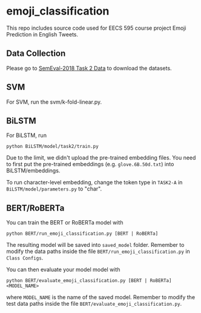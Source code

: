 # emoji_classification
This repo includes source code used for EECS 595 course project Emoji Prediction in English Tweets.

## Data Collection
Please go to [SemEval-2018 Task 2 Data](https://competitions.codalab.org/competitions/17344#learn_the_details-data) to download the datasets.

## SVM
For SVM, run the svm/k-fold-linear.py.

## BiLSTM
For BiLSTM, run 
```
python BiLSTM/model/task2/train.py
```
Due to the limit, we didn't upload the pre-trained embedding files. You need to first put the pre-trained embeddings (e.g. `glove.6B.50d.txt`) into BiLSTM/embeddings. 

To run character-level embedding, change the token type in `TASK2-A` in `BiLSTM/model/parameters.py` to "char". 

## BERT/RoBERTa
You can train the BERT or RoBERTa model with
```
python BERT/run_emoji_classification.py [BERT | RoBERTa]
```
The resulting model will be saved into `saved_model` folder. Remember to modify the data paths inside the file `BERT/run_emoji_classification.py` in `Class Configs`.


You can then evaluate your model model with
```
python BERT/evaluate_emoji_classification.py [BERT | RoBERTa] <MODEL_NAME>
```
where `MODEL_NAME` is the name of the saved model. Remember to modify the test data paths inside the file `BERT/evaluate_emoji_classification.py`.
